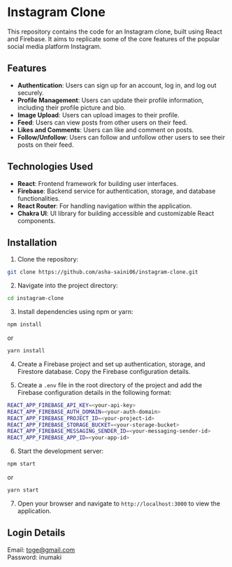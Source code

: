 # Instagram Clone

This repository contains the code for an Instagram clone, built using React and Firebase. It aims to replicate some of the core features of the popular social media platform Instagram.

## Features

- **Authentication**: Users can sign up for an account, log in, and log out securely.
- **Profile Management**: Users can update their profile information, including their profile picture and bio.
- **Image Upload**: Users can upload images to their profile.
- **Feed**: Users can view posts from other users on their feed.
- **Likes and Comments**: Users can like and comment on posts.
- **Follow/Unfollow**: Users can follow and unfollow other users to see their posts on their feed.

## Technologies Used

- **React**: Frontend framework for building user interfaces.
- **Firebase**: Backend service for authentication, storage, and database functionalities.
- **React Router**: For handling navigation within the application.
- **Chakra UI**: UI library for building accessible and customizable React components.

## Installation

1. Clone the repository:

```bash
git clone https://github.com/asha-saini06/instagram-clone.git
```

2. Navigate into the project directory:

```bash
cd instagram-clone
```

3. Install dependencies using npm or yarn:

```bash
npm install
```
or
```bash
yarn install
```

4. Create a Firebase project and set up authentication, storage, and Firestore database. Copy the Firebase configuration details.

5. Create a `.env` file in the root directory of the project and add the Firebase configuration details in the following format:

```bash
REACT_APP_FIREBASE_API_KEY=<your-api-key>
REACT_APP_FIREBASE_AUTH_DOMAIN=<your-auth-domain>
REACT_APP_FIREBASE_PROJECT_ID=<your-project-id>
REACT_APP_FIREBASE_STORAGE_BUCKET=<your-storage-bucket>
REACT_APP_FIREBASE_MESSAGING_SENDER_ID=<your-messaging-sender-id>
REACT_APP_FIREBASE_APP_ID=<your-app-id>
```

6. Start the development server:

```bash
npm start
```
or
```bash
yarn start
```

7. Open your browser and navigate to `http://localhost:3000` to view the application.

## Login Details

Email: toge@gmail.com  
Password: inumaki
